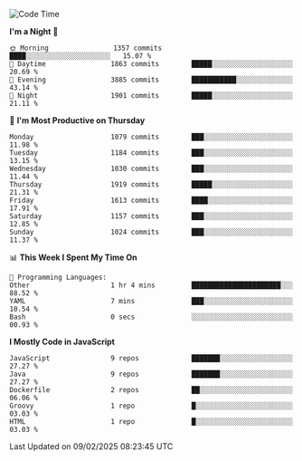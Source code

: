 <!--START_SECTION:waka-->
![Code Time](http://img.shields.io/badge/Code%20Time-1%2C338%20hrs%2031%20mins-blue)

**I'm a Night 🦉** 

```text
🌞 Morning                1357 commits        ████░░░░░░░░░░░░░░░░░░░░░   15.07 % 
🌆 Daytime                1863 commits        █████░░░░░░░░░░░░░░░░░░░░   20.69 % 
🌃 Evening                3885 commits        ███████████░░░░░░░░░░░░░░   43.14 % 
🌙 Night                  1901 commits        █████░░░░░░░░░░░░░░░░░░░░   21.11 % 
```
📅 **I'm Most Productive on Thursday** 

```text
Monday                   1079 commits        ███░░░░░░░░░░░░░░░░░░░░░░   11.98 % 
Tuesday                  1184 commits        ███░░░░░░░░░░░░░░░░░░░░░░   13.15 % 
Wednesday                1030 commits        ███░░░░░░░░░░░░░░░░░░░░░░   11.44 % 
Thursday                 1919 commits        █████░░░░░░░░░░░░░░░░░░░░   21.31 % 
Friday                   1613 commits        ████░░░░░░░░░░░░░░░░░░░░░   17.91 % 
Saturday                 1157 commits        ███░░░░░░░░░░░░░░░░░░░░░░   12.85 % 
Sunday                   1024 commits        ███░░░░░░░░░░░░░░░░░░░░░░   11.37 % 
```


📊 **This Week I Spent My Time On** 

```text
💬 Programming Languages: 
Other                    1 hr 4 mins         ██████████████████████░░░   88.52 % 
YAML                     7 mins              ███░░░░░░░░░░░░░░░░░░░░░░   10.54 % 
Bash                     0 secs              ░░░░░░░░░░░░░░░░░░░░░░░░░   00.93 % 
```

**I Mostly Code in JavaScript** 

```text
JavaScript               9 repos             ███████░░░░░░░░░░░░░░░░░░   27.27 % 
Java                     9 repos             ███████░░░░░░░░░░░░░░░░░░   27.27 % 
Dockerfile               2 repos             ██░░░░░░░░░░░░░░░░░░░░░░░   06.06 % 
Groovy                   1 repo              █░░░░░░░░░░░░░░░░░░░░░░░░   03.03 % 
HTML                     1 repo              █░░░░░░░░░░░░░░░░░░░░░░░░   03.03 % 
```




 Last Updated on 09/02/2025 08:23:45 UTC
<!--END_SECTION:waka-->
